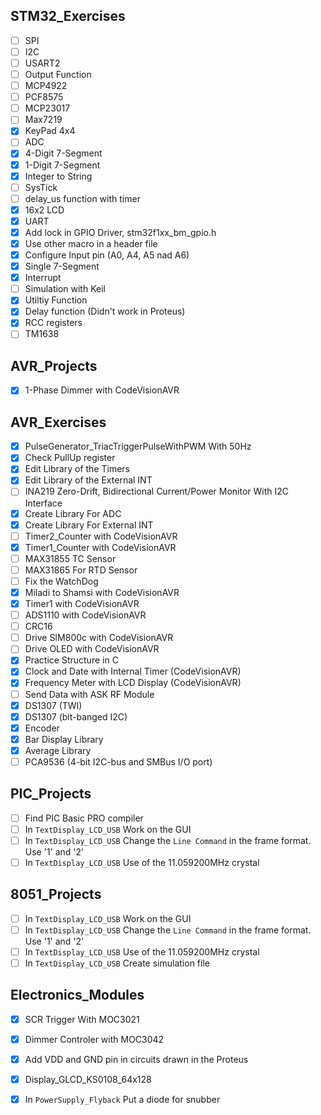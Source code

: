 ## STM32_Exercises
- [ ] SPI
- [ ] I2C
- [ ] USART2
- [ ] Output Function
- [ ] MCP4922
- [ ] PCF8575
- [ ] MCP23017
- [ ] Max7219
- [x] KeyPad 4x4
- [ ] ADC
- [x] 4-Digit 7-Segment
- [x] 1-Digit 7-Segment
- [x] Integer to String
- [ ] SysTick
- [ ] delay_us function with timer
- [x] 16x2 LCD
- [x] UART
- [x] Add lock in GPIO Driver, stm32f1xx_bm_gpio.h
- [x] Use other macro in a header file
- [x] Configure Input pin (A0, A4, A5 nad A6) 
- [x] Single 7-Segment
- [x] Interrupt
- [ ] Simulation with Keil
- [x] Utiltiy Function
- [x] Delay function (Didn't work in Proteus)
- [x] RCC registers
- [ ] TM1638

## AVR_Projects
- [x] 1-Phase Dimmer with CodeVisionAVR

## AVR_Exercises
- [x] PulseGenerator_TriacTriggerPulseWithPWM With 50Hz
- [x] Check PullUp register
- [x] Edit Library of the Timers
- [x] Edit Library of the External INT
- [ ] INA219 Zero-Drift, Bidirectional Current/Power Monitor With I2C Interface
- [x] Create Library For ADC
- [x] Create Library For External INT
- [ ] Timer2_Counter with CodeVisionAVR
- [x] Timer1_Counter with CodeVisionAVR
- [ ] MAX31855 TC Sensor
- [ ] MAX31865 For RTD Sensor
- [ ] Fix the WatchDog
- [x] Miladi to Shamsi with CodeVisionAVR
- [x] Timer1 with CodeVisionAVR
- [ ] ADS1110 with CodeVisionAVR
- [ ] CRC16
- [ ] Drive SIM800c with CodeVisionAVR
- [ ] Drive OLED with CodeVisionAVR
- [x] Practice Structure in C
- [x] Clock and Date with Internal Timer (CodeVisionAVR)
- [x] Frequency Meter with LCD Display (CodeVisionAVR)
- [ ] Send Data with ASK RF Module
- [x] DS1307 (TWI)
- [x] DS1307 (bit-banged I2C)
- [x] Encoder
- [x] Bar Display Library
- [x] Average Library
- [ ] PCA9536 (4-bit I2C-bus and SMBus I/O port)

## PIC_Projects
- [ ] Find PIC Basic PRO compiler
- [ ] In `TextDisplay_LCD_USB` Work on the GUI
- [ ] In `TextDisplay_LCD_USB` Change the `Line Command` in the frame format. Use '1' and '2'
- [ ] In `TextDisplay_LCD_USB` Use of the 11.059200MHz crystal

## 8051_Projects
- [ ] In `TextDisplay_LCD_USB` Work on the GUI
- [ ] In `TextDisplay_LCD_USB` Change the `Line Command` in the frame format. Use '1' and '2'
- [ ] In `TextDisplay_LCD_USB` Use of the 11.059200MHz crystal
- [ ] In `TextDisplay_LCD_USB` Create simulation file

## Electronics_Modules
- [x] SCR Trigger With MOC3021
- [x] Dimmer Controler with MOC3042
- [x] Add VDD and GND pin in circuits drawn in the Proteus
- [x] Display_GLCD_KS0108_64x128
- [x] In `PowerSupply_Flyback` Put a diode for snubber 


